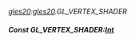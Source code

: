 _[gles20](../../modules/gles20/gles20-module.md):[gles20](../../modules/gles20/gles20-module.md).GL\_VERTEX\_SHADER_
##### Const GL\_VERTEX\_SHADER:[Int](../../modules/wonkey/wonkey-types-int.md)
